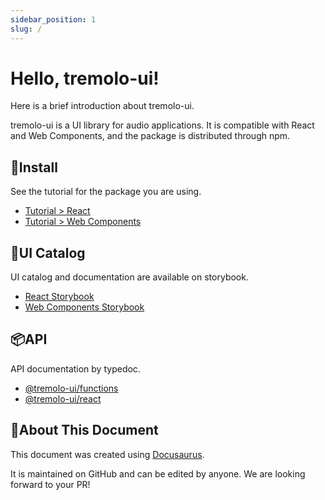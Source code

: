 ```yaml
---
sidebar_position: 1
slug: /
---
```


# Hello, tremolo-ui!

Here is a brief introduction about tremolo-ui.

tremolo-ui is a UI library for audio applications.
It is compatible with React and Web Components, and the package is distributed through npm.

## 🧬Install

See the tutorial for the package you are using.

- [Tutorial > React](./tutorials/react/getting-started/)
- [Tutorial > Web Components](./tutorials/web-components/getting-started/)


## 🧩UI Catalog

UI catalog and documentation are available on storybook.

- [React Storybook](https://tremolo-ui-sb-react.vercel.app/)
- [Web Components Storybook](https://tremolo-ui-sb-web-components.vercel.app/)


## 📦API

API documentation by typedoc.

- [@tremolo-ui/functions](./api/functions/)
- [@tremolo-ui/react](./api/react/)


## 🦖About This Document

This document was created using [Docusaurus](https://docusaurus.io/).

It is maintained on GitHub and can be edited by anyone.
We are looking forward to your PR!
